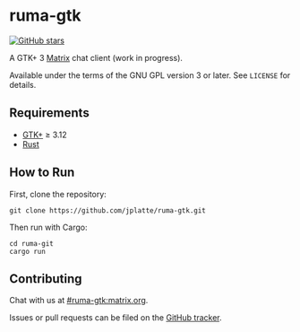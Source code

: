 # ruma-gtk

[![GitHub stars][badge]][repo]

[badge]: https://img.shields.io/github/stars/jplatte/ruma-gtk.svg?style=social&label=Stars
[repo]: https://github.com/jplatte/ruma-gtk

A GTK+ 3 [Matrix](https://matrix.org) chat client (work in progress).

Available under the terms of the GNU GPL version 3 or later. See `LICENSE` for
details.

## Requirements

* [GTK+](https://www.gtk.org/download/index.php) ≥ 3.12
* [Rust](https://www.rust-lang.org/en-US/install.html)

## How to Run

First, clone the repository:

```
git clone https://github.com/jplatte/ruma-gtk.git
```

Then run with Cargo:

```
cd ruma-git
cargo run
```

## Contributing

Chat with us at [#ruma-gtk:matrix.org][].

Issues or pull requests can be filed on the [GitHub tracker][issues].

[#ruma-gtk:matrix.org]: https://matrix.to/#/#ruma-gtk:matrix.org
[issues]: https://github.com/jplatte/ruma-gtk/issues

